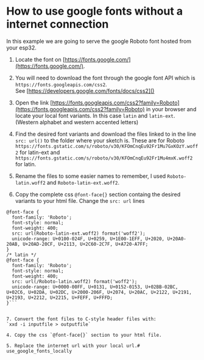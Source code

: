 # How to use google fonts without a internet connection

In this example we are going to serve the google Roboto font hosted from your esp32.

1. Locate the font on [https://fonts.google.com/](https://fonts.google.com/). 

2. You will need to download the font through the google font API which is `https://fonts.googleapis.com/css2`.   
See [https://developers.google.com/fonts/docs/css2]()

3. Open the link [https://fonts.googleapis.com/css2?family=Roboto](https://fonts.googleapis.com/css2?family=Roboto) in your browser and locate your local font variants. 
In this case `latin` and `latin-ext`. (Western alphabet and western accented letters) 

4. Find the desired font variants and download the files linked to in the line `src: url()` to the folder where your sketch is. These are for Roboto `https://fonts.gstatic.com/s/roboto/v30/KFOmCnqEu92Fr1Mu7GxKOzY.woff2` for latin-ext and `https://fonts.gstatic.com/s/roboto/v30/KFOmCnqEu92Fr1Mu4mxK.woff2` for latin.

5. Rename the files to some easier names to remember, I used `Roboto-latin.woff2` and `Roboto-latin-ext.woff2`.

6. Copy the complete css `@font-face{}` section containg the desired variants to your html file. Change the `src: url` lines 
```/* latin-ext */
@font-face {
  font-family: 'Roboto';
  font-style: normal;
  font-weight: 400;
  src: url(Roboto-latin-ext.woff2) format('woff2');
  unicode-range: U+0100-024F, U+0259, U+1E00-1EFF, U+2020, U+20A0-20AB, U+20AD-20CF, U+2113, U+2C60-2C7F, U+A720-A7FF;
}
/* latin */
@font-face {
  font-family: 'Roboto';
  font-style: normal;
  font-weight: 400;
  src: url(/Roboto-latin.woff2) format('woff2');
  unicode-range: U+0000-00FF, U+0131, U+0152-0153, U+02BB-02BC, U+02C6, U+02DA, U+02DC, U+2000-206F, U+2074, U+20AC, U+2122, U+2191, U+2193, U+2212, U+2215, U+FEFF, U+FFFD;
}```


7. Convert the font files to C-style header files with:  
`xxd -i inputfile > outputfile`

4. Copy the css `@font-face{}` section to your html file.

5. Replace the internet url with your local url.# use_google_fonts_locally
